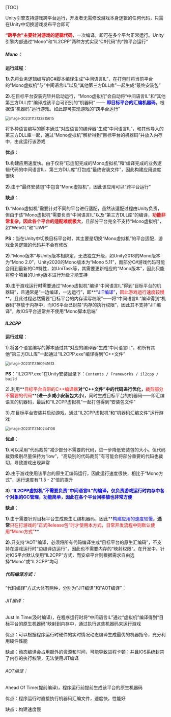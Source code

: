 [TOC]



Unity引擎支持游戏跨平台运行，开发者无需修改游戏本身逻辑的任何代码，只需在Unity中切换游戏发布平台即可

**<font color=red>“跨平台”主要针对游戏的逻辑代码</font>**，一次编译，即可在多个平台正常运行。Unity引擎内部通过“Mono”和“IL2CPP”两种方式实现“C#代码”的“跨平台运行”

##### Mono：

**运行过程**：

**1)**.先将业务逻辑编写的C#脚本编译生成“中间语言IL”，在打包时将当前平台的“Mono虚拟机”与“中间语言IL”以及“其他第三方DLL库”一起生成“最终安装包”

**2)**.在目标平台安装完毕并启动运行，“Mono虚拟机”会自动将“中间语言IL”和“其他第三方DLL库”编译成该平台可识别的“机器码” —— **<font color=blue>即目标平台的汇编机器码</font>**，根据该“机器码”运行游戏。如此即可实现游戏的“跨平台运行”

<img src="https://gitee.com/kakaix892/image-host/raw/main/Typora/image-20231113133815615.png" alt="image-20231113133815615" style="zoom:80%;" />

将多种语言编写的脚本通过“对应语言的编译器”生成“中间语言IL”，和其他导入的第三方DLL库一起，通过“Mono虚拟机”解析得到“目标平台的机器码”并放入内存中，由此运行该游戏

**优点**：

**1)**.构建应用速度快。由于仅将“已适配完成的Mono虚拟机”和“编译完成的业务逻辑代码的中间语言IL、第三方DLL库”打包成“最终安装文件”，因此构建应用速度很快

**2)**.由于“最终安装包”中包含“Mono虚拟机”，因此该应用可以“跨平台运行”

**缺点**：

**1)**.“Mono虚拟机”需要针对不同的平台进行适配，虽然该适配过程由Unity负责，但由于该“Mono虚拟机”需要负责“中间语言IL”以及“第三方DLL库”的编译，**<font color=red>功能非常复杂，因此各个平台的适配难度极大</font>**，且部分平台完全不支持“Mono虚拟机”，如“WebGL”和“UWP”

**PS**：当在Unity中切换目标平台时，其主要是切换“Mono虚拟机”的平台适配，游戏业务逻辑的代码并不会有修改

**2)**.“Mono版本”与Unity版本相绑定，无法独立升级，如Unity2018的Mono版本为“Mono 2.0”，Unity2020的Mono版本为“Mono 5.11”，而部分C#游戏代码可能会用到最新的C#特性，如UniTask等，其需要更新相应的“Mono版本”，因此只能将整个项目的Unity版本进行升级才能支持

**3)**.由于游戏运行时需要通过“Mono虚拟机”编译“中间语言IL”得到“目标平台的机器码”，且通常是“一边编译，一边运行”，即**<font color=blue>“JIT编译”</font>**，**<font color=red>因此游戏运行速度较慢</font>**。且此过程必然需要“目标平台的内存读写权限”——将“中间语言IL”编译得到“机器码”存放于内存中，而IOS平台已封禁“内存的执行权限”，因此其不支持“JIT编译”，故IOS平台通常并不使用“Mono脚本后端”



##### IL2CPP

**运行过程**：

1).将各个语言编写的脚本通过其“对应的编译器”生成“中间语言IL”，和所有其他“第三方DLL库”一起通过“IL2CPP.exe”编译得到“C++文件”

<img src="https://gitee.com/kakaix892/image-host/raw/main/Typora/image-20231113160941613.png" alt="image-20231113160941613" style="zoom:80%;" />

**PS**：“IL2CPP.exe”在Unity安装目录下：`Contents / Frameworks / il2cpp / build`

2).利用**<font color=red>目标平台自带的C++编译器</font>**对“C++文件”中的代码进行优化，**<font color=red>裁剪部分不需要的代码</font>**(**进一步减小安装包大小**)，同时生成目标平台的机器码——即汇编语言的机器码，最后和“IL2CPP虚拟机”一起打包得到“安装包文件”

3).在目标平台安装并启动游戏，通过“IL2CPP虚拟机”和“机器码汇编文件”运行游戏

<img src="https://gitee.com/kakaix892/image-host/raw/main/Typora/image-20231113140244108.png" alt="image-20231113140244108" style="zoom:80%;" />

**优点**：

**1)**.可以采用“代码裁剪”减少部分不需要的代码，进一步降低安装包的大小。但代码裁剪级别尽量保持为“low”，“高级别的代码裁剪”有可能会将部分重要的代码也裁切，导致游戏出现异常

**2)**.由于游戏使用该平台的原生汇编码运行，因此运行速度很快，相比于“Mono方式”，运行速度有“1.5 - 2”倍的提升

**3)**.**<font color=blue>“IL2CPP虚拟机”不需要负责“中间语言IL”的编译，仅负责游戏运行时内存中各个对象的GC管理，功能简单，因此在各个平台间移植也非常方便</font>**

**缺点**：

**1)**.由于需要针对目标平台生成原生汇编机器码，因此**<font color=blue>构建应用的速度较慢</font>**，通常**<font color=red>只在打游戏的“正式Release包”时才使用本方式，日常开发流程中则默认使用“Mono方式”</font>**

**2)**.只支持“AOT”编译，必须将所有代码编译生成“目标平台的原生汇编码”，不支持在游戏运行时“边编译边运行”，因此也不需要内存的“映射权限”。在开发中，针对IOS平台默认使用“IL2CPP”方式，而安卓平台则根据需求自由选择“Mono”或“IL2CPP”均可



##### 代码编译方式：

“代码编译”方式大体有两种，分别为“JIT编译”和“AOT编译”：

###### JIT编译：

Just In Time(及时编译)，在程序运行时将“中间语言IL”通过“虚拟机”编译得到“目标平台的原生机器码”映射到内存中，通过执行这些机器码来运行游戏

优点：可以根据程序运行时硬件的实时情况动态编译生成最优的机器指令，充分利用硬件性能

缺点：动态编译会占用额外的资源和时间，可能导致进程卡顿；并且IOS系统封禁了内存的执行权限，无法使用JIT编译

###### AOT编译：

Ahead Of Time(提前编译)，程序运行前提前生成该平台的原生机器码

优点：程序运行时直接执行机器码汇编文件，速度快，性能好

缺点：构建速度慢































